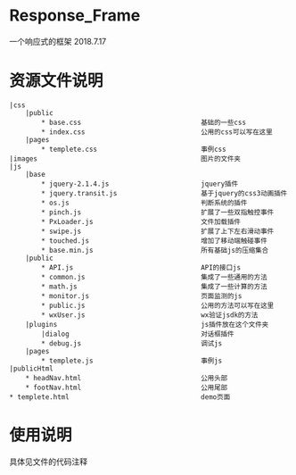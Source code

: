 # Response_Frame
一个响应式的框架  2018.7.17

# 资源文件说明
    |css
        |public
            * base.css                              基础的一些css
            * index.css                             公用的css可以写在这里
        |pages
            * templete.css                          事例css
    |images                                         图片的文件夹
    |js
        |base                                       
            * jquery-2.1.4.js                       jquery插件
            * jquery.transit.js                     基于jquery的css3动画插件
            * os.js                                 判断系统的插件
            * pinch.js                              扩展了一些双指触控事件
            * PxLoader.js                           文件加载插件
            * swipe.js                              扩展了上下左右滑动事件
            * touched.js                            增加了移动端触碰事件
            * base.min.js                           所有基础js的压缩集合
        |public
            * API.js                                API的接口js
            * common.js                             集成了一些通用的方法
            * math.js                               集成了一些计算的方法
            * monitor.js                            页面监测的js
            * public.js                             公用的方法可以写在这里
            * wxUser.js                             wx验证jsdk的方法
        |plugins                                    js插件放在这个文件夹
            |dialog                                 对话框插件
            * debug.js                              调试js
        |pages
            * templete.js                           事例js
    |publicHtml
        * headNav.html                              公用头部
        * footNav.html                              公用尾部
    * templete.html                                 demo页面

# 使用说明

具体见文件的代码注释